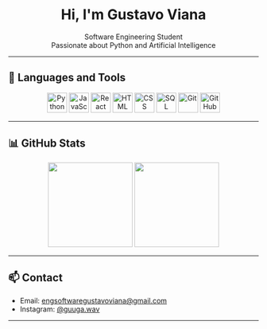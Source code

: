 <h1 align="center">Hi, I'm Gustavo Viana</h1>

<p align="center">
  Software Engineering Student <br>
  Passionate about Python and Artificial Intelligence
</p>

---

## 🧰 Languages and Tools

<div align="center">
  <img src="https://cdn.jsdelivr.net/gh/devicons/devicon/icons/python/python-original.svg" width="40" alt="Python"/>
  <img src="https://cdn.jsdelivr.net/gh/devicons/devicon/icons/javascript/javascript-original.svg" width="40" alt="JavaScript"/>
  <img src="https://cdn.jsdelivr.net/gh/devicons/devicon/icons/react/react-original.svg" width="40" alt="React"/>
  <img src="https://cdn.jsdelivr.net/gh/devicons/devicon/icons/html5/html5-original.svg" width="40" alt="HTML"/>
  <img src="https://cdn.jsdelivr.net/gh/devicons/devicon/icons/css3/css3-original.svg" width="40" alt="CSS"/>
  <img src="https://cdn.jsdelivr.net/gh/devicons/devicon/icons/mysql/mysql-original.svg" width="40" alt="SQL"/>
  <img src="https://cdn.jsdelivr.net/gh/devicons/devicon/icons/git/git-original.svg" width="40" alt="Git"/>
  <img src="https://cdn.jsdelivr.net/gh/devicons/devicon/icons/github/github-original.svg" width="40" alt="GitHub"/>
</div>

---

## 📊 GitHub Stats

<div align="center">
  <img height="170em" src="https://github-readme-stats.vercel.app/api?username=gustavoviana-git&show_icons=true&theme=tokyonight&count_private=true"/>
  <img height="170em" src="https://github-readme-stats.vercel.app/api/top-langs/?username=gustavoviana-git&layout=compact&langs_count=8&theme=tokyonight"/>
</div>

---

## 📫 Contact

- Email: [engsoftwaregustavoviana@gmail.com](mailto:engsoftwaregustavoviana@gmail.com)
- Instagram: [@guuga.wav](https://instagram.com/guuga.wav)

---
